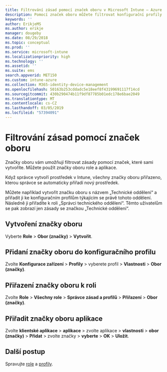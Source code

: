 ```yaml
---
title: Filtrování zásad pomocí značek oboru v Microsoft Intune – Azure | Microsoft Docs
description: Pomocí značek oboru můžete filtrovat konfigurační profily pro konkrétní role.
keywords: ''
author: ErikjeMS
ms.author: erikje
manager: dougeby
ms.date: 08/29/2018
ms.topic: conceptual
ms.prod: ''
ms.service: microsoft-intune
ms.localizationpriority: high
ms.technology: ''
ms.assetid: ''
ms.suite: ems
search.appverid: MET150
ms.custom: intune-azure
ms.collection: M365-identity-device-management
ms.openlocfilehash: 50163b253cddadc5e18eef8f43199691117f14cd
ms.sourcegitcommit: 430b290474b11f9df87785b01edc178e6bae2049
ms.translationtype: MT
ms.contentlocale: cs-CZ
ms.lasthandoff: 03/05/2019
ms.locfileid: "57394091"
---
```

# <a name="use-scope-tags-to-filter-policies"></a>Filtrování zásad pomocí značek oboru

Značky oboru vám umožňují filtrovat zásady pomocí značek, které sami vytvoříte. Můžete použít značky oboru role a aplikace.

Když správce vytvoří prostředek v Intune, všechny značky oboru přiřazeno, kterou správce se automaticky přiřadí nový prostředek.

Můžete například vytvořit značku oboru s názvem „Technické oddělení“ a přiřadit ji ke konfiguračním profilům týkajícím se právě tohoto oddělení. Následně ji přiřadíte k roli „Správci technického oddělení“. Těmto uživatelům se pak zobrazí jen zásady se značkou „Technické oddělení“.

## <a name="to-create-a-scope-tag"></a>Vytvoření značky oboru

Vyberte **Role** > **Obor (značky)** > **Vytvořit**.

## <a name="to-add-a-scope-tag-to-a-configuration-profile"></a>Přidaní značky oboru do konfiguračního profilu

Zvolte **Konfigurace zařízení** > **Profily** > vyberete profil > **Vlastnosti** > **Obor (značky)**.

## <a name="to-assign-a-scope-tag-to-a-role"></a>Přiřazení značky oboru k roli

Zvolte **Role** > **Všechny role** > **Správce zásad a profilů** > **Přiřazení** > **Obor (značky)**.

## <a name="to-assign-a-scope-tag-to-an-app"></a>Přiřadit značky oboru aplikace

Zvolte **klientské aplikace** > **aplikace** > zvolte aplikace > **vlastnosti** > **obor (značky)**  >  **Přidat** > zvolte značky > **vyberte** > **OK** > **Uložit**.


## <a name="next-steps"></a>Další postup

Spravujte [role](role-based-access-control.md) a [profily](device-profile-assign.md).


